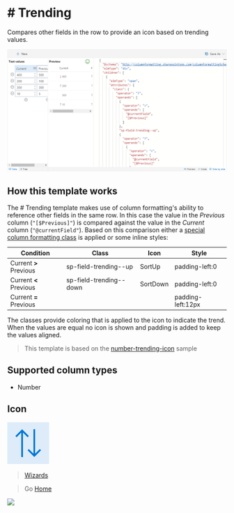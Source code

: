 # # Trending


Compares other fields in the row to provide an icon based on trending values.

![Number Trending Wizard](../assets/WizardNumberTrending.png)

## How this template works

The # Trending template makes use of column formatting's ability to reference other fields in the same row. In this case the value in the _Previous_ column (`"[$Previous]"`) is compared against the value in the _Current_ column (`"@currentField"`). Based on this comparison either a [special column formatting class](https://docs.microsoft.com/en-us/sharepoint/dev/declarative-customization/column-formatting#predefined-classes) is applied or some inline styles:

|Condition|Class|Icon|Style|
|---|---|---|---|
|Current **>** Previous|sp-field-trending--up|SortUp|padding-left:0|
|Current **<** Previous|sp-field-trending--down|SortDown|padding-left:0|
|Current **=** Previous|||padding-left:12px|

The classes provide coloring that is applied to the icon to indicate the trend. When the values are equal no icon is shown and padding is added to keep the values aligned.

> This template is based on the [number-trending-icon](https://github.com/SharePoint/sp-dev-column-formatting/tree/master/samples/number-trending-icon) sample

## Supported column types
- Number

## Icon

![Icon](../assets/icons/Sort.png)

> [Wizards](./index.md)

> Go [Home](../index.md)

![](https://telemetry.sharepointpnp.com/sp-dev-solutions/solutions/ColumnFormatter/wiki/Wizards/NumberTrending)